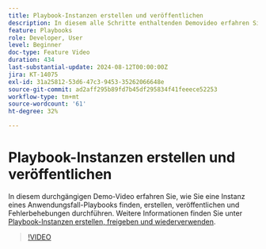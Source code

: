 ```yaml
---
title: Playbook-Instanzen erstellen und veröffentlichen
description: In diesem alle Schritte enthaltenden Demovideo erfahren Sie, wie Sie eine Instanz eines Anwendungsbeispiel-Playbooks entdecken, erstellen und veröffentlichen sowie damit im Zusammenhang stehende Probleme beheben können.
feature: Playbooks
role: Developer, User
level: Beginner
doc-type: Feature Video
duration: 434
last-substantial-update: 2024-08-12T00:00:00Z
jira: KT-14075
exl-id: 31a25812-53d6-47c3-9453-35262066648e
source-git-commit: ad2aff295b89fd7b45df295834f41feeece52253
workflow-type: tm+mt
source-wordcount: '61'
ht-degree: 32%

---
```


# Playbook-Instanzen erstellen und veröffentlichen

In diesem durchgängigen Demo-Video erfahren Sie, wie Sie eine Instanz eines Anwendungsfall-Playbooks finden, erstellen, veröffentlichen und Fehlerbehebungen durchführen. Weitere Informationen finden Sie unter [Playbook-Instanzen erstellen, freigeben und wiederverwenden](https://experienceleague.adobe.com/docs/experience-platform/use-case-playbooks/playbooks/create-share-reuse.html).

>[!VIDEO](https://video.tv.adobe.com/v/3427058/?learn=on)
